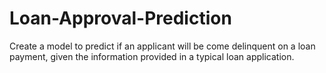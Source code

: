 # Loan-Approval-Prediction
Create a  model to predict if an applicant will be come delinquent on a loan payment, given the information provided in a typical loan application.  
